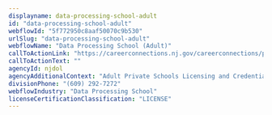 ```yaml
---
displayname: data-processing-school-adult
id: "data-processing-school-adult"
webflowId: "5f772950c8aaf50070c9b530"
urlSlug: "data-processing-school-adult"
webflowName: "Data Processing School (Adult)"
callToActionLink: "https://careerconnections.nj.gov/careerconnections/prepare/skills/training/training_and_education_opportunities.shtml"
callToActionText: ""
agencyId: njdol
agencyAdditionalContext: "Adult Private Schools Licensing and Credentials"
divisionPhone: "(609) 292-7272"
webflowIndustry: "Data Processing School"
licenseCertificationClassification: "LICENSE"
---
```

